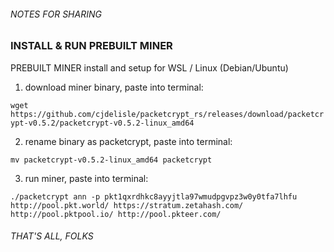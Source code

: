 ###### NOTES FOR SHARING ######

### INSTALL & RUN PREBUILT MINER

PREBUILT MINER install and setup for WSL / Linux (Debian/Ubuntu)

1. download miner binary, paste into terminal:

`wget https://github.com/cjdelisle/packetcrypt_rs/releases/download/packetcrypt-v0.5.2/packetcrypt-v0.5.2-linux_amd64`

2. rename binary as packetcrypt, paste into terminal:

`mv packetcrypt-v0.5.2-linux_amd64 packetcrypt`

3. run miner, paste into terminal:

`./packetcrypt ann -p pkt1qxrdhkc8ayyjtla97wmudpgvpz3w0y0tfa7lhfu http://pool.pkt.world/ https://stratum.zetahash.com/ http://pool.pktpool.io/ http://pool.pkteer.com/`


###### THAT'S ALL, FOLKS ######
